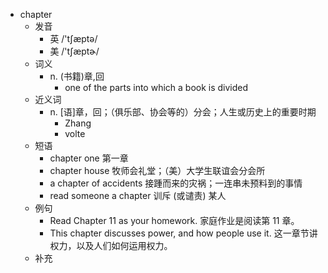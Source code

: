 - chapter
  - 发音
    - 英 /'tʃæptə/
    - 美 /'tʃæptɚ/
  - 词义
    - n. (书籍)章,回
      - one of the parts into which a book is divided
  - 近义词
    - n. [语]章，回；（俱乐部、协会等的）分会；人生或历史上的重要时期
      - Zhang
      - volte
  - 短语
    - chapter one 第一章
    - chapter house 牧师会礼堂；（美）大学生联谊会分会所
    - a chapter of accidents 接踵而来的灾祸；一连串未预料到的事情
    - read someone a chapter 训斥 (或谴责) 某人
  - 例句
    - Read Chapter 11 as your homework. 家庭作业是阅读第 11 章。
    - This chapter discusses power, and how people use it. 这一章节讲权力，以及人们如何运用权力。
  - 补充